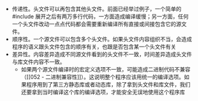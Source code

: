 

+ 传递性。头文件可以再包含其他头文件。前面已经举过例子，一个简单的#include <complex>展开之后有两万多行代码，一方面造成编译缓慢；另一方面，任何一个头文件改动一点点代码都会需要重新编译所有直接或间接包含它的源文件。
+ 顺序性。一个源文件可以包含多个头文件。如果头文件内容组织不当，会造成程序的语义跟头文件包含的顺序有关，也跟是否包含某一个头文件有关 
+ 差异性。内容差异造成不同源文件看到的头文件不一致，时间差异造成头文件与库文件内容不一致。
	+ 如果两个源文件编译时的宏定义选项不一致，可能造成二进制代码不兼容（[[052 - 二进制兼容性]]）。这说明整个程序应该用统一的编译选项。如果程序用到了第三方静态库或者动态库，除了拿到头文件和库文件，我们还要拿到当时编译这个库的编译选项，才能安全无误地使用这个程序库